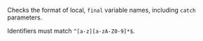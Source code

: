 
Checks the format of local, `final` variable names, including `catch` parameters.

Identifiers must match `^[a-z][a-zA-Z0-9]*$`.
